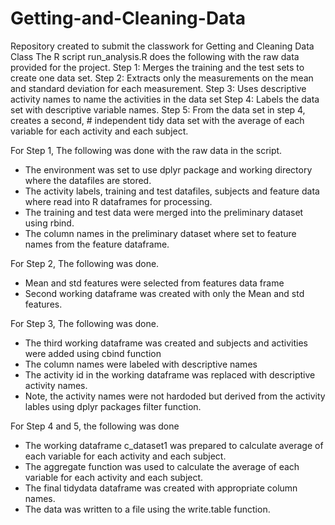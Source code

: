 # Getting-and-Cleaning-Data
Repository created to submit the classwork for Getting and Cleaning Data Class
The R script run_analysis.R does the following with the raw data provided for the project. 
Step 1: Merges the training and the test sets to create one data set.
Step 2: Extracts only the measurements on the mean and standard deviation for each measurement.
Step 3: Uses descriptive activity names to name the activities in the data set
Step 4: Labels the data set with descriptive variable names.
Step 5: From the data set in step 4, creates a second, # independent tidy data set with the average of each variable for each 
activity and each subject.

For Step 1, The following was done with the raw data in the script. 
- The environment was set to use dplyr package and working directory where the datafiles are stored. 
- The activity labels, training and test datafiles, subjects and feature data where read into R dataframes for processing. 
- The training and test data were merged into the preliminary dataset using rbind. 
- The column names in the preliminary dataset where set to feature names from the feature dataframe.

For Step 2, The following was done. 
- Mean and std features were selected from features data frame
- Second working dataframe was created with only the Mean and std features. 

For Step 3, The following was done. 
- The third working dataframe was created and subjects and activities were added using cbind function
- The column names were labeled with descriptive names
- The activity id in the working dataframe was replaced with descriptive activity names.
- Note, the activity names were not hardoded but derived from the activity lables using dplyr packages filter function. 
  
For Step 4 and 5, the following was done
- The working dataframe c_dataset1 was prepared to calculate average of each variable for each activity and each subject. 
- The aggregate function was used to calculate the average of each variable for each activity and each subject.
- The final tidydata dataframe was created with appropriate column names.  
- The data was written to a file using the write.table function. 
